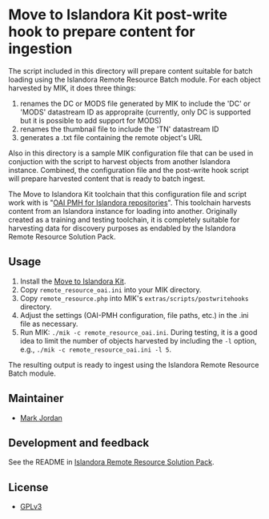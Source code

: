 # Move to Islandora Kit post-write hook to prepare content for ingestion

The script included in this directory will prepare content suitable for batch loading using the Islandora Remote Resource Batch module. For each object harvested by MIK, it does three things:

1. renames the DC or MODS file generated by MIK to include the 'DC' or 'MODS' datastream ID as appropraite (currently, only DC is supported but it is possible to add support for MODS)
1. renames the thumbnail file to include the 'TN' datastream ID
1. generates a .txt file containing the remote object's URL

Also in this directory is a sample MIK configuration file that can be used in conjuction with the script to harvest objects from another Islandora instance. Combined, the configuration file and the post-write hook script will prepare harvested content that is ready to batch ingest.

The Move to Islandora Kit toolchain that this configuration file and script work with is "[OAI PMH for Islandora repositories](https://github.com/MarcusBarnes/mik/wiki/Toolchain:-OAI-PMH-for-Islandora-repositories)". This toolchain harvests content from an Islandora instance for loading into another. Originally created as a training and testing toolchain, it is completely suitable for harvesting data for discovery purposes as endabled by the Islandora Remote Resource Solution Pack.

## Usage

1. Install the [Move to Islandora Kit](https://github.com/MarcusBarnes/mik).
1. Copy `remote_resource_oai.ini` into your MIK directory.
1. Copy `remote_resource.php` into MIK's `extras/scripts/postwritehooks` directory.
1. Adjust the settings (OAI-PMH configuration, file paths, etc.) in the .ini file as necessary.
1. Run MIK: `./mik -c remote_resource_oai.ini`. During testing, it is a good idea to limit the number of objects harvested by including the `-l` option, e.g., `./mik -c remote_resource_oai.ini -l 5`.

The resulting output is ready to ingest using the Islandora Remote Resource Batch module.

## Maintainer

* [Mark Jordan](https://github.com/mjordan)

## Development and feedback

See the README in [Islandora Remote Resource Solution Pack](https://github.com/mjordan/islandora_solution_pack_remote_resource).

## License

* [GPLv3](http://www.gnu.org/licenses/gpl-3.0.txt)
